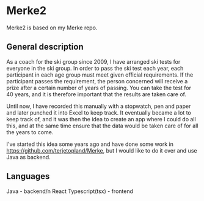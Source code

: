 # Merke2
Merke2 is based on my Merke repo.

## General description
As a coach for the ski group since 2009, I have arranged ski tests for everyone in the ski group. 
In order to pass the ski test each year, each participant in each age group must meet given official requirements. 
If the participant passes the requirement, the person concerned will receive a prize after a certain number of years of passing. 
You can take the test for 40 years, and it is therefore important that the results are taken care of.

Until now, I have recorded this manually with a stopwatch, pen and paper and later punched it into Excel to keep track. 
It eventually became a lot to keep track of, and it was then the idea to create an app where I could do all this, 
and at the same time ensure that the data would be taken care of for all the years to come.

I've started this idea some years ago and have done some work in https://github.com/terjetopland/Merke, but I would like to do it over and use Java as backend.

## Languages
Java - backend/n
React Typescript(tsx) - frontend
